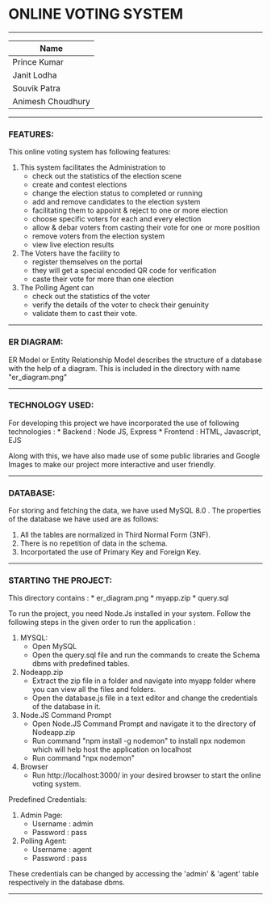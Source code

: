 # ONLINE VOTING SYSTEM

---------------------------------------------
|Name|
|----|
|Prince Kumar|
|Janit Lodha|
|Souvik Patra|
|Animesh Choudhury|
---------------------------------------------
### FEATURES:

This online voting system has following features:

1. This system facilitates the Administration to
	* check out the statistics of the election scene
	* create and contest elections
	* change the election status to completed or running
	* add and remove candidates to the election system
	* facilitating them to appoint & reject to one or more election
	* choose specific voters for each and every election
	* allow & debar voters from casting their vote for one or more position
	* remove voters from the election system
	* view live election results
2. The Voters have the facility to
	* register themselves on the portal 
	* they will get a special encoded QR code for verification
	* caste their vote for more than one election
3. The Polling Agent can
	* check out the statistics of the voter
	* verify the details of the voter to check their genuinity
	* validate them to cast their vote.

---------------------------------------------
### ER DIAGRAM:
ER Model or Entity Relationship Model describes the structure of a database with the help of a diagram.
This is included in the directory with name "er_diagram.png"

---------------------------------------------
### TECHNOLOGY USED:

For developing this project we have incorporated the use of following technologies :
	* Backend : Node JS, Express
	* Frontend : HTML, Javascript, EJS

Along with this, we have also made use of some public libraries and Google Images to make our project more interactive and user friendly.

---------------------------------------------
### DATABASE:

For storing and fetching the data, we have used MySQL 8.0 .
The properties of the database we have used are as follows:

1. All the tables are normalized in Third Normal Form (3NF).
2. There is no repetition of data in the schema.
3. Incorportated the use of Primary Key and Foreign Key.

---------------------------------------------
### STARTING THE PROJECT:

This directory contains :
	* er_diagram.png
	* myapp.zip
	* query.sql

To run the project, you need Node.Js installed in your system.
Follow the following steps in the given order to run the application :

1. MYSQL:
	* Open MySQL
	* Open the query.sql file and run the commands to create the Schema dbms with predefined tables.
2. Nodeapp.zip
	* Extract the zip file in a folder and navigate into myapp folder where you can view all the files and folders.
	* Open the database.js file in a text editor and change the credentials of the database in it.
3. Node.JS Command Prompt
	* Open Node.JS Command Prompt and navigate it to the directory of Nodeapp.zip
	* Run command "npm install -g nodemon" to install npx nodemon which will help host the application on localhost
	* Run command "npx nodemon"
4. Browser
	* Run http://localhost:3000/ in your desired browser to start the online voting system.

Predefined Credentials:

1. Admin Page:
	* Username : admin
	* Password : pass
2. Polling Agent:
	* Username : agent
	* Password : pass

These credentials can be changed by accessing the 'admin' & 'agent' table respectively in the database dbms.

---------------------------------------------